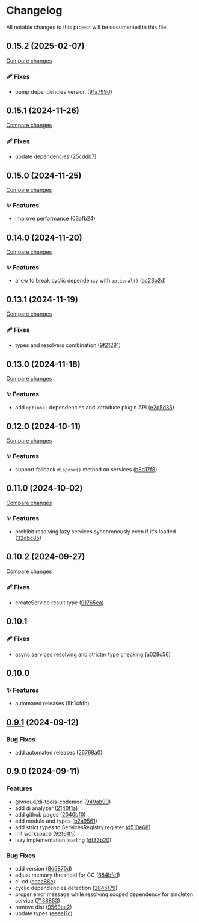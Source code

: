 <!-- header -->
# Changelog

All notable changes to this project will be documented in this file.

<!-- version:0.15.2 -->
## 0.15.2 (2025-02-07)

[Compare changes](https://github.com/Wroud/foundation/compare/di-v0.15.1...di-v0.15.2)

<!-- changelog -->
### 🩹 Fixes

- bump dependencies version ([91a7990](https://github.com/Wroud/foundation/commit/91a7990))

<!-- version:0.15.1 -->
## 0.15.1 (2024-11-26)

[Compare changes](https://github.com/Wroud/foundation/compare/di-v0.15.0...di-v0.15.1)

<!-- changelog -->
### 🩹 Fixes

- update dependencies ([25cddb7](https://github.com/Wroud/foundation/commit/25cddb7))

<!-- version:0.15.0 -->
## 0.15.0 (2024-11-25)

[Compare changes](https://github.com/Wroud/foundation/compare/di-v0.14.0...di-v0.15.0)

<!-- changelog -->
### ✨ Features

- improve performance ([03afb24](https://github.com/Wroud/foundation/commit/03afb24))

<!-- version:0.14.0 -->
## 0.14.0 (2024-11-20)

[Compare changes](https://github.com/Wroud/foundation/compare/di-v0.13.1...di-v0.14.0)

<!-- changelog -->
### ✨ Features

- allow to break cyclic dependency with `optional()` ([ac23b2d](https://github.com/Wroud/foundation/commit/ac23b2d))

<!-- version:0.13.1 -->
## 0.13.1 (2024-11-19)

[Compare changes](https://github.com/Wroud/foundation/compare/di-v0.13.0...di-v0.13.1)

<!-- changelog -->
### 🩹 Fixes

- types and resolvers combination ([9f21291](https://github.com/Wroud/foundation/commit/9f21291))

<!-- version:0.13.0 -->
## 0.13.0 (2024-11-18)

[Compare changes](https://github.com/Wroud/foundation/compare/di-v0.12.0...di-v0.13.0)

<!-- changelog -->
### ✨ Features

- add `optional` dependencies and introduce plugin API ([e2d5d35](https://github.com/Wroud/foundation/commit/e2d5d35))

<!-- version:0.12.0 -->
## 0.12.0 (2024-10-11)

[Compare changes](https://github.com/Wroud/foundation/compare/di-v0.11.0...di-v0.12.0)

<!-- changelog -->
### ✨ Features

- support fallback `dispose()` method on services ([b8d17f8](https://github.com/Wroud/foundation/commit/b8d17f8))

<!-- version:0.11.0 -->
## 0.11.0 (2024-10-02)

[Compare changes](https://github.com/Wroud/foundation/compare/di-v0.10.2...di-v0.11.0)

<!-- changelog -->
### ✨ Features

- prohibit resolving lazy services synchronously even if it's loaded ([32dbc85](https://github.com/Wroud/foundation/commit/32dbc85))

<!-- version:0.10.2 -->
## 0.10.2 (2024-09-27)

[Compare changes](https://github.com/Wroud/foundation/compare/di-v0.10.1...di-v0.10.2)

<!-- changelog -->
### 🩹 Fixes

- createService result type ([91765ea](https://github.com/Wroud/foundation/commit/91765ea))

<!-- version:0.10.1 -->
## 0.10.1

### 🩹 Fixes

- async services resolving and stricter type checking (a028c56)

<!-- version:0.10.0 -->
## 0.10.0

### ✨ Features

- automated releases (5b14fdb)

## [0.9.1](https://github.com/Wroud/foundation/compare/di-v0.9.0...di-v0.9.1) (2024-09-12)

### Bug Fixes

* add automated releases ([26768a0](https://github.com/Wroud/foundation/commit/26768a060e134aedf6a7142f00683989936bddb0))
## 0.9.0 (2024-09-11)

### Features

- @wroud/di-tools-codemod ([949ab90](https://github.com/Wroud/foundation/commit/949ab90213ef30c3fde2efddf9f764803c38ffec))
- add di analyzer ([2140f1a](https://github.com/Wroud/foundation/commit/2140f1ab92be940f1e0148464644e5f45f6c9a4d))
- add github pages ([2040bf0](https://github.com/Wroud/foundation/commit/2040bf0ad84e3b775f9f8783681ed9a2a6e42b56))
- add module and types ([b2a9561](https://github.com/Wroud/foundation/commit/b2a95618168a16dc04fd184303410d902f72f74f))
- add strict types to ServicesRegistry.register ([d510e68](https://github.com/Wroud/foundation/commit/d510e6834658ff634fc211287d2e00edede6b9ed))
- init workspace ([92f61f5](https://github.com/Wroud/foundation/commit/92f61f5747ffda05c24fa3273726c4c990a15754))
- lazy implementation loading ([df33b20](https://github.com/Wroud/foundation/commit/df33b206d509ad2b0e24c41fd53a5008a73276c4))

### Bug Fixes

- add version ([8d5870d](https://github.com/Wroud/foundation/commit/8d5870d58a528e32ac88498ea5574daff6fa67d4))
- adjust memory threshold for GC ([684bfe1](https://github.com/Wroud/foundation/commit/684bfe1bd050110296e8b556038c99e9cc99c8d9))
- ci-cd ([eeac88e](https://github.com/Wroud/foundation/commit/eeac88efe4d1d84dba49b592b303784b731406e3))
- cyclic dependencies detection ([2845f79](https://github.com/Wroud/foundation/commit/2845f79c7573955f8899257e27f9e73a78816107))
- proper error message while resolving scoped dependency for singleton service ([7138853](https://github.com/Wroud/foundation/commit/7138853bfcaa6fa8cba37a542b7456a750759a4b))
- remove dist ([9563ee2](https://github.com/Wroud/foundation/commit/9563ee2659e391c2892ce1083c077fafa17028bb))
- update types ([eeee11c](https://github.com/Wroud/foundation/commit/eeee11ced4f8d50512927245a7071ab578020341))
